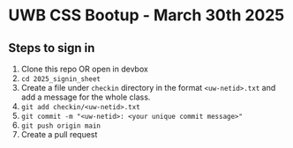 # UWB CSS Bootup - March 30th 2025
## Steps to sign in

1. Clone this repo OR open in devbox
2. `cd 2025_signin_sheet`
3. Create a file under `checkin` directory in the format `<uw-netid>.txt` and add a message for the whole class. 
5. `git add checkin/<uw-netid>.txt`
6. `git commit -m "<uw-netid>: <your unique commit message>"`
7. `git push origin main`
8. Create a pull request
